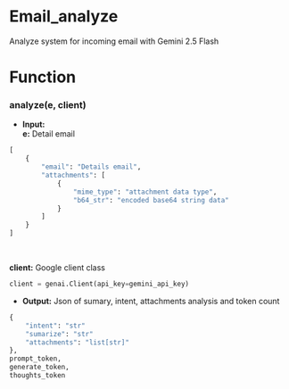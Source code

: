 # Email_analyze
Analyze system for incoming email with Gemini 2.5 Flash

# Function
### analyze(e, client)
- **Input:**<br>
**e:** Detail email
```python
[
    {
        "email": "Details email",
        "attachments": [
            {
                "mime_type": "attachment data type",
                "b64_str": "encoded base64 string data"
            }
        ]
    }
]
```
<br>

**client:** Google client class
```python
client = genai.Client(api_key=gemini_api_key)
```

- **Output:**
Json of sumary, intent, attachments analysis and token count
```python
{
    "intent": "str"
    "sumarize": "str"
    "attachments": "list[str]"
},
prompt_token,
generate_token,
thoughts_token
```
